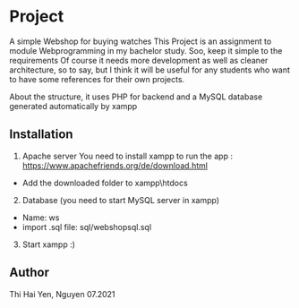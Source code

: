 # Project
A simple Webshop for buying watches
This Project is an assignment to module Webprogramming in my bachelor study.
Soo, keep it simple to the requirements
Of course it needs more development as well as cleaner architecture, so to say, 
but I think it will be useful for any students who want to have some references for their own projects.

About the structure, it uses PHP for backend and a MySQL database generated automatically by xampp

## Installation
1. Apache server
You need to install xampp to run the app : https://www.apachefriends.org/de/download.html
- Add the downloaded folder to xampp\htdocs

2. Database (you need to start MySQL server in xampp)
- Name: ws
- import .sql file: sql/webshopsql.sql

3. Start xampp :)

## Author
Thi Hai Yen, Nguyen
07.2021


